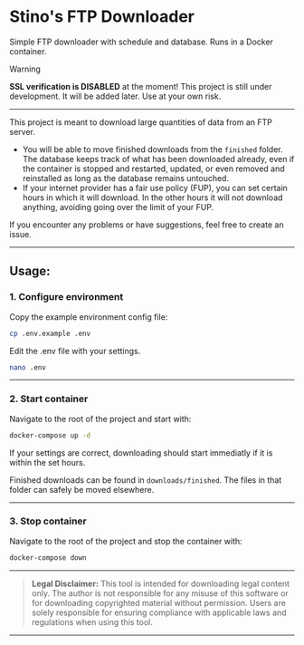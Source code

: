 # Stino's FTP Downloader

Simple FTP downloader with schedule and database. Runs in a Docker container.

> [!WARNING]
> **SSL verification is DISABLED** at the moment! This project is still under development. It will be added later. Use at your own risk.

---

This project is meant to download large quantities of data from an FTP server.

- You will be able to move finished downloads from the `finished` folder. The database keeps track of what has been downloaded already, even if the container is stopped and restarted, updated, or even removed and reinstalled as long as the database remains untouched.
- If your internet provider has a fair use policy (FUP), you can set certain hours in which it will download. In the other hours it will not download anything, avoiding going over the limit of your FUP.

If you encounter any problems or have suggestions, feel free to create an issue.

---

## Usage:

### 1. Configure environment

Copy the example environment config file:

```bash
cp .env.example .env
```

Edit the .env file with your settings.

```bash
nano .env
```

---

### 2. Start container

Navigate to the root of the project and start with:

```bash
docker-compose up -d
```

If your settings are correct, downloading should start immediatly if it is within the set hours.

Finished downloads can be found in `downloads/finished`. The files in that folder can safely be moved elsewhere.

---
### 3. Stop container

Navigate to the root of the project and stop the container with:

```bash
docker-compose down
```

---

<!-- > [!NOTE] -->
> **Legal Disclaimer:** This tool is intended for downloading legal content only. The author is not responsible for any misuse of this software or for downloading copyrighted material without permission. Users are solely responsible for ensuring compliance with applicable laws and regulations when using this tool.

---
